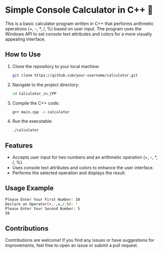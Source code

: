 # Simple Console Calculator in C++ 🧮

This is a basic calculator program written in C++ that performs arithmetic operations (+, -, *, /, %) based on user input. The program uses the Windows API to set console text attributes and colors for a more visually appealing interface.

## How to Use

1. Clone the repository to your local machine:

   ```bash
   git clone https://github.com/your-username/calculator.git
   ```

2. Navigate to the project directory:
   ```bash
   cd Calculator_in_CPP
   ```

3. Compile the C++ code:
   ```bash
   g++ main.cpp -o calculator
   ```

4. Run the executable:
   ```bash
   ./calculator
   ```

## Features

- Accepts user input for two numbers and an arithmetic operation (+, -, *, /, %).
- Uses console text attributes and colors to enhance the user interface.
- Performs the selected operation and displays the result.

## Usage Example

```bash
Please Enter Your First Number: 10
Declare an Operator(+,-,x,/,%): *
Please Enter Your Second Number: 5
50
```

## Contributions

Contributions are welcome! If you find any issues or have suggestions for improvements, feel free to open an issue or submit a pull request.
